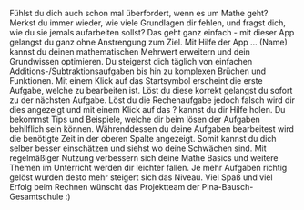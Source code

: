 Fühlst du dich auch schon mal überfordert, wenn es um Mathe geht? Merkst du immer wieder, wie viele Grundlagen dir fehlen, und fragst dich, wie du sie jemals aufarbeiten sollst? Das geht ganz einfach - mit dieser App gelangst du ganz ohne Anstrengung zum Ziel. Mit Hilfe der App … (Name) kannst du deinen mathematischen Mehrwert erweitern und dein Grundwissen optimieren. Du steigerst dich täglich von einfachen Additions-/Subtraktionsaufgaben bis hin zu komplexen Brüchen und Funktionen. Mit einem Klick auf das Startsymbol erscheint die erste Aufgabe, welche zu bearbeiten ist. Löst du diese korrekt gelangst du sofort zu der nächsten Aufgabe. Löst du die Rechenaufgabe jedoch falsch wird dir dies angezeigt und mit einem Klick auf das ? kannst du dir Hilfe holen. Du bekommst Tips und Beispiele, welche dir beim lösen der Aufgaben behilflich sein können. Währenddessen du deine Aufgaben bearbeitest wird die benötigte Zeit in der oberen Spalte angezeigt. Somit kannst du dich selber besser einschätzen und siehst wo deine Schwächen sind. Mit regelmäßiger Nutzung verbessern sich deine Mathe Basics und weitere Themen im Unterricht werden dir leichter fallen. Je mehr Aufgaben richtig gelöst wurden desto mehr steigert sich das Niveau. Viel Spaß und viel Erfolg beim Rechnen wünscht das Projektteam der Pina-Bausch-Gesamtschule :)
